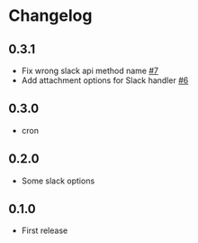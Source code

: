 # Changelog

## 0.3.1

- Fix wrong slack api method name [#7](https://github.com/kinoppyd/repp/pull/7)
- Add attachment options for Slack handler [#6](https://github.com/kinoppyd/repp/pull/6)

## 0.3.0

- cron

## 0.2.0

- Some slack options

## 0.1.0

- First release
